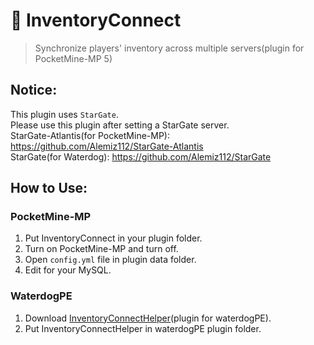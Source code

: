 # 👜 InventoryConnect

> Synchronize players' inventory across multiple servers(plugin for PocketMine-MP 5)



## Notice:
This plugin uses `StarGate`.<br>
Please use this plugin after setting a StarGate server.<br>
StarGate-Atlantis(for PocketMine-MP): https://github.com/Alemiz112/StarGate-Atlantis<br>
StarGate(for Waterdog): https://github.com/Alemiz112/StarGate

## How to Use:
### PocketMine-MP
1. Put InventoryConnect in your plugin folder.
2. Turn on PocketMine-MP and turn off.
3. Open `config.yml` file in plugin data folder.
4. Edit for your MySQL.
### WaterdogPE
1. Download [InventoryConnectHelper](https://github.com/jjwon419/InventoryConnectHelper)(plugin for waterdogPE).
2. Put InventoryConnectHelper in waterdogPE plugin folder.


